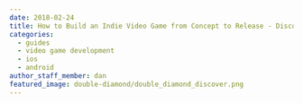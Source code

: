 ```yaml
---
date: 2018-02-24
title: How to Build an Indie Video Game from Concept to Release - Discovery (2/7)
categories:
  - guides
  - video game development
  - ios
  - android
author_staff_member: dan
featured_image: double-diamond/double_diamond_discover.png
---
```


